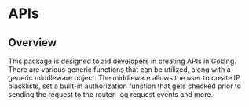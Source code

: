 # APIs

## Overview

This package is designed to aid developers in creating APIs in Golang. There are various generic functions that
can be utilized, along with a generic middleware object. The middleware allows the user to create IP blacklists, 
set a built-in authorization function that gets checked prior to sending the request to the router, log request
events and more.